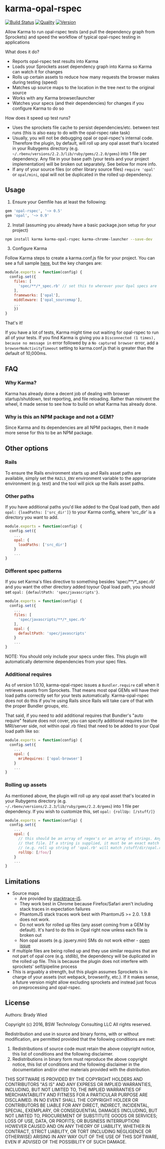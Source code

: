 # karma-opal-rspec

[![Build Status](http://img.shields.io/travis/wied03/karma-opal-rspec/master.svg?style=flat)](http://travis-ci.org/wied03/karma-opal-rspec)
[![Quality](http://img.shields.io/codeclimate/github/wied03/karma-opal-rspec.svg?style=flat-square)](https://codeclimate.com/github/wied03/karma-opal-rspec)
[![Version](https://img.shields.io/npm/v/karma-opal-rspec.svg?style=flat-square)](https://www.npmjs.com/package/karma-opal-rspec)

Allow Karma to run opal-rspec tests (and pull the dependency graph from Sprockets) and speed the workflow of typical opal-rspec testing in applications

What does it do?
- Reports opal-rspec test results into Karma
- Loads your Sprockets asset dependency graph into Karma so Karma can watch it for changes
- Rolls up certain assets to reduce how many requests the browser makes during testing (speed)
- Matches up source maps to the location in the tree next to the original source
- Works with any Karma browser/launcher
- Watches your specs (and their dependencies) for changes if you configure Karma to do so

How does it speed up test runs?
- Uses the sprockets file cache to persist dependencies/etc. between test runs (this is also easy to do with the opal-rspec rake task)
- Usually, you will not be debugging opal or opal-rspec's internal code. Therefore the plugin, by default, will roll up any opal asset that's located in your Rubygems directory (e.g.` ~/.rbenv/versions/2.2.3/lib/ruby/gems/2.2.0/gems`) into 1 file per dependency. Any file in your base path (your tests and your project implementation) will be broken out separately. See below for more info.
- If any of your source files (or other library source files) `require 'opal'` or `opal/mini`, opal will not be duplicated in the rolled up dependency.

## Usage

1) Ensure your Gemfile has at least the following:
```ruby
gem 'opal-rspec', '~> 0.5'
gem 'opal', '~> 0.9'
```

2) Install (assuming you already have a basic package.json setup for your project)
```bash
npm install karma karma-opal-rspec karma-chrome-launcher --save-dev
```

3) Configure Karma

Follow Karma steps to create a karma.conf.js file for your project. You can see a full sample [here](https://github.com/wied03/karma-opal-rspec/blob/master/spec/integration/karma_configs/singlePattern.js), but the key changes are:

```js
module.exports = function(config) {
  config.set({
    files: [
      'spec/**/*_spec.rb' // set this to wherever your Opal specs are
    ],
    frameworks: ['opal'],
    middleware: ['opal_sourcemap'],
    ...
    })
}
```

That's it! 

If you have a lot of tests, Karma might time out waiting for opal-rspec to run all of your tests. If you find Karma is giving you a `Disconnected (1 times), because no message in` error followed by a `No captured browser` error, add a `browserNoActivityTimeout` setting to karma.conf.js that is greater than the default of 10,000ms.

## FAQ

### Why Karma?
Karma has already done a decent job of dealing with browser startup/shutdown, test reporting, and file reloading. Rather than reinvent the wheel, it made sense to see how to build on what Karma has already done.

### Why is this an NPM package and not a GEM?
Since Karma and its dependencies are all NPM packages, then it made more sense for this to be an NPM package.

## Other options

### Rails
To ensure the Rails environment starts up and Rails asset paths are available, simply set the `RAILS_ENV` environment variable to the appropriate environment (e.g. test) and the tool will pick up the Rails asset paths.

### Other paths
If you have additional paths you'd like added to the Opal load path, then add `opal: {loadPaths: ['src_dir']}` to your Karma config, where 'src_dir' is a directory you want to add.

```js
module.exports = function(config) {
  config.set({
    ...
    opal: {
      loadPaths: ['src_dir']
    }
    ...
}
```

### Different spec patterns
If you set Karma's files directive to something besides 'spec/**/*_spec.rb' and you want the other directory added toyour Opal load path, you should set `opal: {defaultPath: 'spec/javascripts'}`.

```js
module.exports = function(config) {
  config.set({
    ...
    files: [
      'spec/javascripts/**/*_spec.rb'
    ],
    opal: {
      defaultPath: 'spec/javascripts'
    }
    ...
}
```

NOTE: You should only include your specs under files. This plugin will automatically determine dependencies from
your spec files.

### Additional requires

As of version 1.0.10, karma-opal-rspec issues a `Bundler.require` call when it retrieves assets from Sprockets. That means most opal GEMs will have their load paths correctly set for your tests automatically. Karma-opal-rspec does not do this if you're using Rails since Rails will take care of that with the proper Bundler groups, etc.

That said, if you need to add additional requires that Bundler's "auto require" feature does not cover, you can specify additional requires (on the MRI/server side, not within opal .rb files) that need to be added to your Opal load path like so:

```js
module.exports = function(config) {
  config.set({
    ...
    opal: {
      mriRequires: ['opal-browser']
    }
    ...
}
```

### Rolling up assets
As mentioned above, the plugin will roll up any opal asset that's located in your Rubygems directory (e.g.` ~/.rbenv/versions/2.2.3/lib/ruby/gems/2.2.0/gems`) into 1 file per dependency. If you wish to customize this, set `opal: {rollUp: [/stuff/]}`

```js
module.exports = function(config) {
  config.set({
    ...
    opal: {
      // this should be an array of regex's or an array of strings. Any match on the Regex will roll up
      // that file. If a string is supplied, it must be an exact match for the base asset name 
      // (e.g. roll up string of 'opal.rb' will match /stuff/dir/opal.rb)
      rollUp: [/foo/]
    }
    ...
}
```

## Limitations
- Source maps
  - Are provided by [stacktrace-jS](https://www.stacktracejs.com/#!).
  - They work best in Chrome because Firefox/Safari aren't including stack traces in expectation failures
  - PhantomJS stack traces work best with PhantomJS >= 2.0. 1.9.8 does not work.
  - Do not work for rolled up files (any asset coming from a GEM by default). It's hard to do this in Opal right now unless each file is broken out
  - Non opal assets (e.g. jquery.min) SMs do not work either - [open issue](https://github.com/wied03/karma-opal-rspec/issues/14)
- If multiple files are being rolled up and they use similar requires that are not part of opal core (e.g. stdlib), the dependency will be duplicated in the rolled up file. This is because the plugin does not interfere with sprockets' self/pipeline process
- This is arguably a strength, but this plugin assumes Sprockets is in charge of your assets (not webpack, browserify, etc.). If it makes sense, a future version might allow excluding sprockets and instead just focus on preprocessing and opal-rspec.

## License

Authors: Brady Wied

Copyright (c) 2016, BSW Technology Consulting LLC
All rights reserved.

Redistribution and use in source and binary forms, with or without modification, are permitted provided that the following conditions are met:

1. Redistributions of source code must retain the above copyright notice, this list of conditions and the following disclaimer.
2. Redistributions in binary form must reproduce the above copyright notice, this list of conditions and the following disclaimer in the documentation and/or other materials provided with the distribution.

THIS SOFTWARE IS PROVIDED BY THE COPYRIGHT HOLDERS AND CONTRIBUTORS "AS IS" AND ANY EXPRESS OR IMPLIED WARRANTIES, INCLUDING, BUT NOT LIMITED TO, THE IMPLIED WARRANTIES OF MERCHANTABILITY AND FITNESS FOR A PARTICULAR PURPOSE ARE DISCLAIMED. IN NO EVENT SHALL THE COPYRIGHT HOLDER OR CONTRIBUTORS BE LIABLE FOR ANY DIRECT, INDIRECT, INCIDENTAL, SPECIAL, EXEMPLARY, OR CONSEQUENTIAL DAMAGES (INCLUDING, BUT NOT LIMITED TO, PROCUREMENT OF SUBSTITUTE GOODS OR SERVICES; LOSS OF USE, DATA, OR PROFITS; OR BUSINESS INTERRUPTION) HOWEVER CAUSED AND ON ANY THEORY OF LIABILITY, WHETHER IN CONTRACT, STRICT LIABILITY, OR TORT (INCLUDING NEGLIGENCE OR OTHERWISE) ARISING IN ANY WAY OUT OF THE USE OF THIS SOFTWARE, EVEN IF ADVISED OF THE POSSIBILITY OF SUCH DAMAGE.
